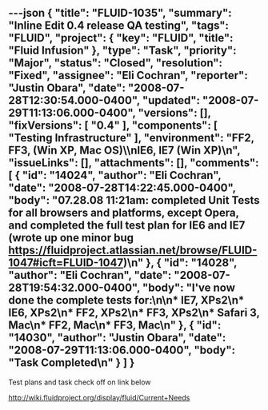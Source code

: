 ---json
{
  "title": "FLUID-1035",
  "summary": "Inline Edit 0.4 release QA testing",
  "tags": "FLUID",
  "project": {
    "key": "FLUID",
    "title": "Fluid Infusion"
  },
  "type": "Task",
  "priority": "Major",
  "status": "Closed",
  "resolution": "Fixed",
  "assignee": "Eli Cochran",
  "reporter": "Justin Obara",
  "date": "2008-07-28T12:30:54.000-0400",
  "updated": "2008-07-29T11:13:06.000-0400",
  "versions": [],
  "fixVersions": [
    "0.4"
  ],
  "components": [
    "Testing Infrastructure"
  ],
  "environment": "FF2, FF3, (Win XP, Mac OS)\\\nIE6, IE7 (Win XP)\n",
  "issueLinks": [],
  "attachments": [],
  "comments": [
    {
      "id": "14024",
      "author": "Eli Cochran",
      "date": "2008-07-28T14:22:45.000-0400",
      "body": "07.28.08 11:21am: completed Unit Tests for all browsers and platforms, except Opera, and completed the full test plan for IE6 and IE7 (wrote up one minor bug <https://fluidproject.atlassian.net/browse/FLUID-1047#icft=FLUID-1047>)\n"
    },
    {
      "id": "14028",
      "author": "Eli Cochran",
      "date": "2008-07-28T19:54:32.000-0400",
      "body": "I've now done the complete tests for:\n\n* IE7, XPs2\n* IE6, XPs2\n* FF2, XPs2\n* FF3, XPs2\n* Safari 3, Mac\n* FF2, Mac\n* FF3, Mac\n"
    },
    {
      "id": "14030",
      "author": "Justin Obara",
      "date": "2008-07-29T11:13:06.000-0400",
      "body": "Task Completed\n"
    }
  ]
}
---
Test plans and task check off on link below

<http://wiki.fluidproject.org/display/fluid/Current+Needs>

        
